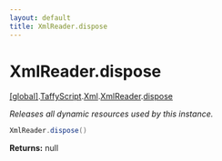 ```yaml
---
layout: default
title: XmlReader.dispose
---
```


# XmlReader.dispose

[\[global\]]({{site.baseurl}}/docs/).[TaffyScript]({{site.baseurl}}/docs/TaffyScript/).[Xml]({{site.baseurl}}/docs/TaffyScript/Xml/).[XmlReader]({{site.baseurl}}/docs/TaffyScript/Xml/XmlReader/).[dispose]({{site.baseurl}}/docs/TaffyScript/Xml/XmlReader/dispose/)

_Releases all dynamic resources used by this instance._

```cs
XmlReader.dispose()
```

**Returns:** null
